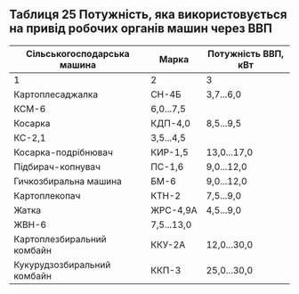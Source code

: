 ## Таблиця 25  Потужність, яка використовується на привід робочих  органів машин через ВВП

Сільськогосподарська машина|Марка|Потужність ВВП, кВт
--|---|--
1|2|3
Картоплесаджалка|СН-4Б|3,7...6,0
 |КСМ-6|6,0...7,5
Косарка |КДП-4,0|8,5...9,5
 |КС-2,1|3,5...4,5
Косарка-подрібнювач|КИР-1,5|13,0...17,0
Підбирач-копнувач|ПС-1,6|9,0...12,0
Гичкозбиральна машина|БМ-6|9,0...12,0
Картоплекопач|КТН-2|7,5...9,0
Жатка|ЖРС-4,9А|4,5...9,0
 |ЖВН-6|7,5...13,0
Картоплезбиральний комбайн|ККУ-2А|12,0...30,0
Кукурудзозбиральний комбайн|ККП-3|25,0...30,0
